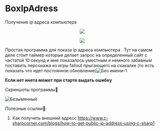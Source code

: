 # BoxIpAdress
Получение ip адреса компьютера


<p align = "center">
  <img src = "https://user-images.githubusercontent.com/51737588/191028485-8223cdab-e30c-4d30-9357-821dca3b5ada.png">
</p>


<p align = "center">
  <img src = "https://img.shields.io/badge/%D0%9E%D0%A1%3A-Windows%207--10-blue">
</p>

Простая программа для показа ip адреса компьютера . Тут на самом деле стоит таймер которые делает запрос на определенный сайт с частатой 10 секунд и мне показалось уместным и немного забавным поставить персонажа из игры fallout прыгающего на скакалке (то есть показать что идет постоянное обновление)![Без имени-1](https://user-images.githubusercontent.com/51737588/191031657-863df2c2-cd19-41e1-8dc7-56c085254e31.png)



<b>Если нет инета может при старте выдать ошибку</b>

Скриншоты программы🦉

![Безымянный](https://user-images.githubusercontent.com/51737588/191028932-460b8faf-b49f-4298-abec-8edbe4afafcf.jpg)



Полезные ссылки🔗:

1) Как получить внешний адресс https://www.c-sharpcorner.com/blogs/how-to-get-public-ip-address-using-c-sharp1
